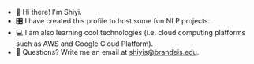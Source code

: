 - 👋 Hi there! I'm Shiyi.
- 🎛️ I have created this profile to host some fun NLP projects.
- 💻 I am also learning cool technologies (i.e. cloud computing platforms such as AWS and Google Cloud Platform).
- 💌 Questions? Write me an email at shiyis@brandeis.edu.


<!--
**shiyisrsly/shiyisrsly** is a ✨ _special_ ✨ repository because its `README.md` (this file) appears on your GitHub profile.

Here are some ideas to get you started:


-->

